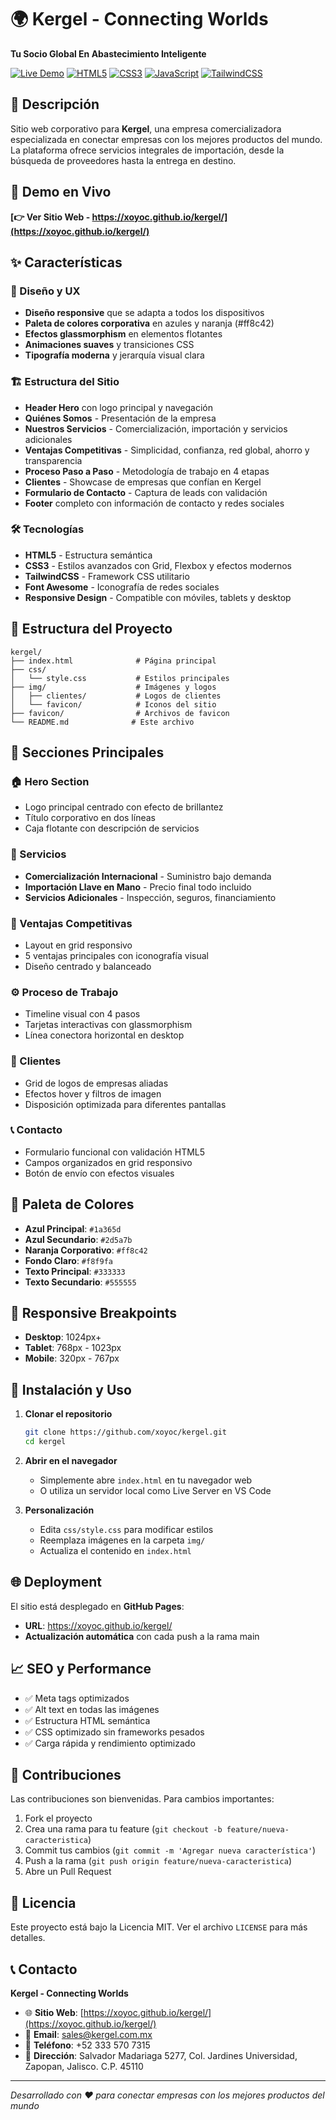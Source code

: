 # 🌍 Kergel - Connecting Worlds

**Tu Socio Global En Abastecimiento Inteligente**

[![Live Demo](https://img.shields.io/badge/Live%20Demo-🌐%20Ver%20Sitio-orange?style=for-the-badge)](https://xoyoc.github.io/kergel/)
[![HTML5](https://img.shields.io/badge/HTML5-E34F26?style=for-the-badge&logo=html5&logoColor=white)](https://developer.mozilla.org/en-US/docs/Web/HTML)
[![CSS3](https://img.shields.io/badge/CSS3-1572B6?style=for-the-badge&logo=css3&logoColor=white)](https://developer.mozilla.org/en-US/docs/Web/CSS)
[![JavaScript](https://img.shields.io/badge/JavaScript-F7DF1E?style=for-the-badge&logo=javascript&logoColor=black)](https://developer.mozilla.org/en-US/docs/Web/JavaScript)
[![TailwindCSS](https://img.shields.io/badge/Tailwind_CSS-38B2AC?style=for-the-badge&logo=tailwind-css&logoColor=white)](https://tailwindcss.com/)

## 📝 Descripción

Sitio web corporativo para **Kergel**, una empresa comercializadora especializada en conectar empresas con los mejores productos del mundo. La plataforma ofrece servicios integrales de importación, desde la búsqueda de proveedores hasta la entrega en destino.

## 🚀 Demo en Vivo

**[👉 Ver Sitio Web - https://xoyoc.github.io/kergel/](https://xoyoc.github.io/kergel/)**

## ✨ Características

### 🎨 Diseño y UX
- **Diseño responsive** que se adapta a todos los dispositivos
- **Paleta de colores corporativa** en azules y naranja (#ff8c42)
- **Efectos glassmorphism** en elementos flotantes
- **Animaciones suaves** y transiciones CSS
- **Tipografía moderna** y jerarquía visual clara

### 🏗️ Estructura del Sitio
- **Header Hero** con logo principal y navegación
- **Quiénes Somos** - Presentación de la empresa
- **Nuestros Servicios** - Comercialización, importación y servicios adicionales
- **Ventajas Competitivas** - Simplicidad, confianza, red global, ahorro y transparencia
- **Proceso Paso a Paso** - Metodología de trabajo en 4 etapas
- **Clientes** - Showcase de empresas que confían en Kergel
- **Formulario de Contacto** - Captura de leads con validación
- **Footer** completo con información de contacto y redes sociales

### 🛠️ Tecnologías

- **HTML5** - Estructura semántica
- **CSS3** - Estilos avanzados con Grid, Flexbox y efectos modernos
- **TailwindCSS** - Framework CSS utilitario
- **Font Awesome** - Iconografía de redes sociales
- **Responsive Design** - Compatible con móviles, tablets y desktop

## 📁 Estructura del Proyecto

```
kergel/
├── index.html              # Página principal
├── css/
│   └── style.css           # Estilos principales
├── img/                    # Imágenes y logos
│   ├── clientes/           # Logos de clientes
│   └── favicon/            # Iconos del sitio
├── favicon/                # Archivos de favicon
└── README.md              # Este archivo
```

## 🎯 Secciones Principales

### 🏠 Hero Section
- Logo principal centrado con efecto de brillantez
- Título corporativo en dos líneas
- Caja flotante con descripción de servicios

### 💼 Servicios
- **Comercialización Internacional** - Suministro bajo demanda
- **Importación Llave en Mano** - Precio final todo incluido
- **Servicios Adicionales** - Inspección, seguros, financiamiento

### 🌟 Ventajas Competitivas
- Layout en grid responsivo
- 5 ventajas principales con iconografía visual
- Diseño centrado y balanceado

### ⚙️ Proceso de Trabajo
- Timeline visual con 4 pasos
- Tarjetas interactivas con glassmorphism
- Línea conectora horizontal en desktop

### 👥 Clientes
- Grid de logos de empresas aliadas
- Efectos hover y filtros de imagen
- Disposición optimizada para diferentes pantallas

### 📞 Contacto
- Formulario funcional con validación HTML5
- Campos organizados en grid responsivo
- Botón de envío con efectos visuales

## 🎨 Paleta de Colores

- **Azul Principal**: `#1a365d`
- **Azul Secundario**: `#2d5a7b`
- **Naranja Corporativo**: `#ff8c42`
- **Fondo Claro**: `#f8f9fa`
- **Texto Principal**: `#333333`
- **Texto Secundario**: `#555555`

## 📱 Responsive Breakpoints

- **Desktop**: 1024px+
- **Tablet**: 768px - 1023px
- **Mobile**: 320px - 767px

## 🔧 Instalación y Uso

1. **Clonar el repositorio**
   ```bash
   git clone https://github.com/xoyoc/kergel.git
   cd kergel
   ```

2. **Abrir en el navegador**
   - Simplemente abre `index.html` en tu navegador web
   - O utiliza un servidor local como Live Server en VS Code

3. **Personalización**
   - Edita `css/style.css` para modificar estilos
   - Reemplaza imágenes en la carpeta `img/`
   - Actualiza el contenido en `index.html`

## 🌐 Deployment

El sitio está desplegado en **GitHub Pages**:
- **URL**: https://xoyoc.github.io/kergel/
- **Actualización automática** con cada push a la rama main

## 📈 SEO y Performance

- ✅ Meta tags optimizados
- ✅ Alt text en todas las imágenes
- ✅ Estructura HTML semántica
- ✅ CSS optimizado sin frameworks pesados
- ✅ Carga rápida y rendimiento optimizado

## 🤝 Contribuciones

Las contribuciones son bienvenidas. Para cambios importantes:

1. Fork el proyecto
2. Crea una rama para tu feature (`git checkout -b feature/nueva-caracteristica`)
3. Commit tus cambios (`git commit -m 'Agregar nueva característica'`)
4. Push a la rama (`git push origin feature/nueva-caracteristica`)
5. Abre un Pull Request

## 📄 Licencia

Este proyecto está bajo la Licencia MIT. Ver el archivo `LICENSE` para más detalles.

## 📞 Contacto

**Kergel - Connecting Worlds**
- 🌐 **Sitio Web**: [https://xoyoc.github.io/kergel/](https://xoyoc.github.io/kergel/)
- 📧 **Email**: sales@kergel.com.mx
- 📱 **Teléfono**: +52 333 570 7315
- 📍 **Dirección**: Salvador Madariaga 5277, Col. Jardines Universidad, Zapopan, Jalisco. C.P. 45110

---

*Desarrollado con ❤️ para conectar empresas con los mejores productos del mundo*
